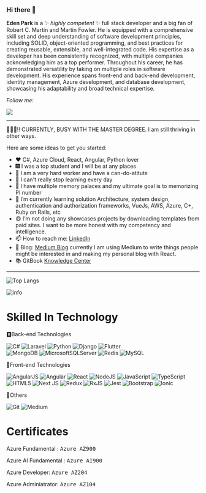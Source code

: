 ### Hi there 👋


**Eden Park** is a ✨ _highly competent_ ✨ full stack developer and a big fan of Robert C. Martin and Martin Fowler. He is equipped with a comprehensive skill set and deep understanding of software development principles, including SOLID, object-oriented programming, and best practices for creating reusable, extensible, and well-integrated code. His expertise as a developer has been consistently recognized, with multiple companies acknowledging him as a top performer. Throughout his career, he has demonstrated versatility by taking on multiple roles in software development. His experience spans front-end and back-end development, identity management, Azure development, and database development, showcasing his adaptability and broad technical expertise.

<i>Follow me:</i><br>

[<img src="https://img.shields.io/badge/linkedin-%230077B5.svg?&style=for-the-badge&logo=linkedin&logoColor=white">](https://www.linkedin.com/in/eden-park-3561291a0)
 
---
🤩🤩🤩!! CURRENTLY, BUSY WITH THE MASTER DEGREE. I am still thriving in other ways. 

Here are some ideas to get you started:
- ❤️ C#, Azure Cloud, React, Angular, Python lover
- 🎆 I was a top student and I will be at any places
- 🎊 I am a very hard worker and have a can-do-atitute
- 🧨 I can't really stop learning every day
- 🎉 I have multiple memory palaces and my ultimate goal is to memorizing PI number
- 🌱 I’m currently learning solution Architecture, system design, authentication and authorization frameworks, VueJs, AWS, Azure, C+, Ruby on Rails, etc
- 😄 I’m not doing any showcases projects by downloading templates from paid sites. I want to be more honest with my competency and intelligence. 
- 📫 How to reach me: [LinkedIn](https://www.linkedin.com/in/eden-park-3561291a0/ )              
- 📓 Blog: [Medium Blog](https://edengoforit.medium.com/) currently I am using Medium to write things people might be interested in and making my personal blog with React.
- 📚 GitBook [Knowledge Center](https://app.gitbook.com/o/kF7BcyRq1A3WvvV0uQJS/c/BRAgNEH1ud9KkSE8py9w) 
---

![Top Langs](https://github-readme-stats.vercel.app/api/top-langs/?username=edengoforit&layout=compact&text_color=daf7dc&bg_color=151515)

![info](https://github-readme-stats.vercel.app/api?username=edengoforit&show_icons=true&count_private=true&hide=prs&theme=default_repocard)

# Skilled In Technology 

🅱Back-end Technologies

![C#](https://img.shields.io/badge/c%23-%23239120.svg?style=for-the-badge&logo=c-sharp&logoColor=white)
![Laravel](https://img.shields.io/badge/Laravel-FF2D20?style=for-the-badge&logo=laravel&logoColor=white)
![Python](https://img.shields.io/badge/python-3670A0?style=for-the-badge&logo=python&logoColor=ffdd54)
![Django](https://img.shields.io/badge/Django-092E20?style=for-the-badge&logo=django&logoColor=white) 
![Flutter](https://img.shields.io/badge/Flutter-02569B?style=for-the-badge&logo=flutter&logoColor=white)  
![MongoDB](https://img.shields.io/badge/MongoDB-%234ea94b.svg?style=for-the-badge&logo=mongodb&logoColor=white)
![MicrosoftSQLServer](https://img.shields.io/badge/Microsoft%20SQL%20Sever-CC2927?style=for-the-badge&logo=microsoft%20sql%20server&logoColor=white)
![Redis](https://img.shields.io/badge/redis-%23DD0031.svg?style=for-the-badge&logo=redis&logoColor=white)
![MySQL](https://img.shields.io/badge/mysql-%2300f.svg?style=for-the-badge&logo=mysql&logoColor=white)

🌼Front-end Technologies

![AngularJS](https://img.shields.io/badge/AngularJS-E23237?style=for-the-badge&logo=angularjs&logoColor=white)
![Angular](https://img.shields.io/badge/Angular-DD0031?style=for-the-badge&logo=angular&logoColor=white)
![React](https://img.shields.io/badge/react-%2320232a.svg?style=for-the-badge&logo=react&logoColor=%2361DAFB)
![NodeJS](https://img.shields.io/badge/node.js-6DA55F?style=for-the-badge&logo=node.js&logoColor=white)
![JavaScript](https://img.shields.io/badge/javascript-%23323330.svg?style=for-the-badge&logo=javascript&logoColor=%23F7DF1E)
![TypeScript](https://img.shields.io/badge/typescript-%23007ACC.svg?style=for-the-badge&logo=typescript&logoColor=white)
![HTML5](https://img.shields.io/badge/html5-%23E34F26.svg?style=for-the-badge&logo=html5&logoColor=white)
![Next JS](https://img.shields.io/badge/Next-black?style=for-the-badge&logo=next.js&logoColor=white) 
![Redux](https://img.shields.io/badge/redux-%23593d88.svg?style=for-the-badge&logo=redux&logoColor=white)
![RxJS](https://img.shields.io/badge/rxjs-%23B7178C.svg?style=for-the-badge&logo=reactivex&logoColor=white)
![Jest](https://img.shields.io/badge/-jest-%23C21325?style=for-the-badge&logo=jest&logoColor=white)
![Bootstrap](https://img.shields.io/badge/bootstrap-%23563D7C.svg?style=for-the-badge&logo=bootstrap&logoColor=white) 
![Ionic](https://img.shields.io/badge/Ionic-3880FF?style=for-the-badge&logo=ionic&logoColor=white) 
 

🍕Others

![Git](https://img.shields.io/badge/git-%23F05033.svg?style=for-the-badge&logo=git&logoColor=white) 
![Medium](https://img.shields.io/badge/Medium-12100E?style=for-the-badge&logo=medium&logoColor=white)

# Certificates

Azure Fundamental : <kbd>Azure AZ900</kbd>

Azure AI Fundamental : <kbd>Azure AI900</kbd>

Azure Developer: <kbd>Azure AZ204</kbd>

Azure Adminiatrator: <kbd>Azure AZ104</kbd>


